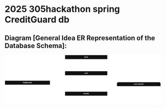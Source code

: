 # 2025 305hackathon spring CreditGuard db
## Diagram [General Idea ER Representation of the Database Schema]:
![draw.io diagram](schema/diagrams/exports/2025_305hackathon_CreditGuard_ERdiag.drawio.png)